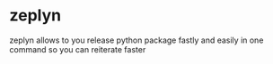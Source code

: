 # zeplyn
zeplyn allows to you release python package fastly and easily in one command so you can reiterate faster
